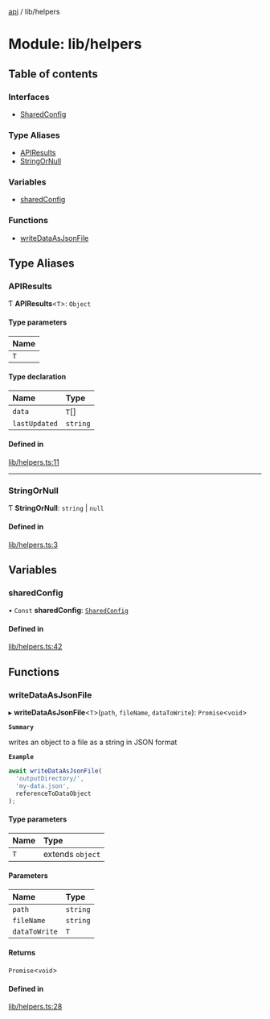 [api](../README.md) / lib/helpers

# Module: lib/helpers

## Table of contents

### Interfaces

- [SharedConfig](../interfaces/lib_helpers.SharedConfig.md)

### Type Aliases

- [APIResults](lib_helpers.md#apiresults)
- [StringOrNull](lib_helpers.md#stringornull)

### Variables

- [sharedConfig](lib_helpers.md#sharedconfig)

### Functions

- [writeDataAsJsonFile](lib_helpers.md#writedataasjsonfile)

## Type Aliases

### APIResults

Ƭ **APIResults**<`T`\>: `Object`

#### Type parameters

| Name |
| :------ |
| `T` |

#### Type declaration

| Name | Type |
| :------ | :------ |
| `data` | `T`[] |
| `lastUpdated` | `string` |

#### Defined in

[lib/helpers.ts:11](https://github.com/mikesprague/api/blob/bb808e1/src/lib/helpers.ts#L11)

___

### StringOrNull

Ƭ **StringOrNull**: `string` \| ``null``

#### Defined in

[lib/helpers.ts:3](https://github.com/mikesprague/api/blob/bb808e1/src/lib/helpers.ts#L3)

## Variables

### sharedConfig

• `Const` **sharedConfig**: [`SharedConfig`](../interfaces/lib_helpers.SharedConfig.md)

#### Defined in

[lib/helpers.ts:42](https://github.com/mikesprague/api/blob/bb808e1/src/lib/helpers.ts#L42)

## Functions

### writeDataAsJsonFile

▸ **writeDataAsJsonFile**<`T`\>(`path`, `fileName`, `dataToWrite`): `Promise`<`void`\>

**`Summary`**

writes an object to a file as a string in JSON format

**`Example`**

```ts
await writeDataAsJsonFile(
  'outputDirectory/',
  'my-data.json',
  referenceToDataObject
);
```

#### Type parameters

| Name | Type |
| :------ | :------ |
| `T` | extends `object` |

#### Parameters

| Name | Type |
| :------ | :------ |
| `path` | `string` |
| `fileName` | `string` |
| `dataToWrite` | `T` |

#### Returns

`Promise`<`void`\>

#### Defined in

[lib/helpers.ts:28](https://github.com/mikesprague/api/blob/bb808e1/src/lib/helpers.ts#L28)
